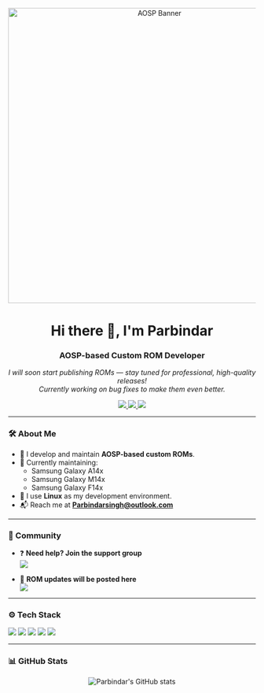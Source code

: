 <p align="center">
  <img src="https://ealphabits.com/wp-content/uploads/2022/12/what-is-aosp.jpg" alt="AOSP Banner" width="600" />
</p>

<h1 align="center">Hi there 👋, I'm Parbindar</h1>
<h3 align="center">AOSP-based Custom ROM Developer</h3>

<p align="center"><em>I will soon start publishing ROMs — stay tuned for professional, high-quality releases!<br>Currently working on bug fixes to make them even better.</em></p>

<p align="center">
  <a href="https://discord.com/users/parbindar7" target="_blank">
    <img src="https://img.shields.io/badge/Discord-%237289DA.svg?style=for-the-badge&logo=discord&logoColor=white"/>
  </a>
  <a href="https://t.me/Parbindar7" target="_blank">
    <img src="https://img.shields.io/badge/Telegram-2CA5E0?style=for-the-badge&logo=telegram&logoColor=white"/>
  </a>
  <a href="mailto:Parbindarsingh@outlook.com" target="_blank">
    <img src="https://img.shields.io/badge/Email-D14836?style=for-the-badge&logo=gmail&logoColor=white"/>
  </a>
</p>

---

### 🛠️ About Me

- 🔧 I develop and maintain **AOSP-based custom ROMs**.
- 📱 Currently maintaining:
  - Samsung Galaxy A14x
  - Samsung Galaxy M14x
  - Samsung Galaxy F14x
- 🐧 I use **Linux** as my development environment.
- 📬 Reach me at **Parbindarsingh@outlook.com**

---

### 📢 Community

- ❓ **Need help? Join the support group**  
  <a href="https://t.me/Exynos1330" target="_blank">
    <img src="https://img.shields.io/badge/Telegram%20Support-2CA5E0?style=for-the-badge&logo=telegram&logoColor=white"/>
  </a>

- 🔔 **ROM updates will be posted here**  
  <a href="https://t.me/Exy1330" target="_blank">
    <img src="https://img.shields.io/badge/Telegram%20Updates-2CA5E0?style=for-the-badge&logo=telegram&logoColor=white"/>
  </a>

---

### ⚙️ Tech Stack

<p>
  <img src="https://img.shields.io/badge/Linux-FCC624?style=flat-square&logo=linux&logoColor=black"/>
  <img src="https://img.shields.io/badge/Bash-121011?style=flat-square&logo=gnubash&logoColor=white"/>
  <img src="https://img.shields.io/badge/Git-F05032?style=flat-square&logo=git&logoColor=white"/>
  <img src="https://img.shields.io/badge/GitHub-181717?style=flat-square&logo=github&logoColor=white"/>
  <img src="https://img.shields.io/badge/AOSP-000000?style=flat-square&logo=android&logoColor=green"/>
</p>

---

### 📊 GitHub Stats

<p align="center">
  <img src="https://github-readme-stats.vercel.app/api?username=Parbindar7&show_icons=true&theme=radical" alt="Parbindar's GitHub stats" />
</p>

